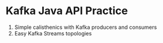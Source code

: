 # Kafka Java API Practice
1. Simple calisthenics with Kafka producers and consumers
2. Easy Kafka Streams topologies